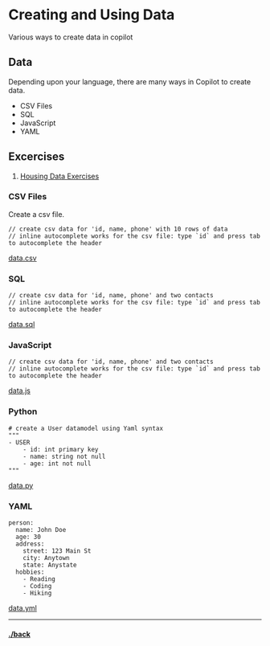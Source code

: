 # Creating and Using Data
Various ways to create data in copilot


## Data
Depending upon your language, there are many ways in Copilot to create data.

- CSV Files
- SQL
- JavaScript
- YAML

## Excercises

1. [Housing Data Exercises](./02.03.2/instructions.md)


### CSV Files
Create a csv file.
```text
// create csv data for 'id, name, phone' with 10 rows of data
// inline autocomplete works for the csv file: type `id` and press tab to autocomplete the header
```
[data.csv](./02.03.1/solution/data.csv)

### SQL
```text
// create csv data for 'id, name, phone' and two contacts
// inline autocomplete works for the csv file: type `id` and press tab to autocomplete the header
```
[data.sql](./02.03.1/solution/data.sql)


### JavaScript
```text
// create csv data for 'id, name, phone' and two contacts
// inline autocomplete works for the csv file: type `id` and press tab to autocomplete the header
```
[data.js](./02.03.1/solution/data.js)



### Python
```text
# create a User datamodel using Yaml syntax
"""
- USER
    - id: int primary key
    - name: string not null
    - age: int not null
"""
```
[data.py](./02.03.1/solution/data.py)

### YAML
```text
person:
  name: John Doe
  age: 30
  address:
    street: 123 Main St
    city: Anytown
    state: Anystate
  hobbies:
    - Reading
    - Coding
    - Hiking
```
[data.yml](./02.03.1/solution/data.yml)



---

#### [./back](./README.md)

